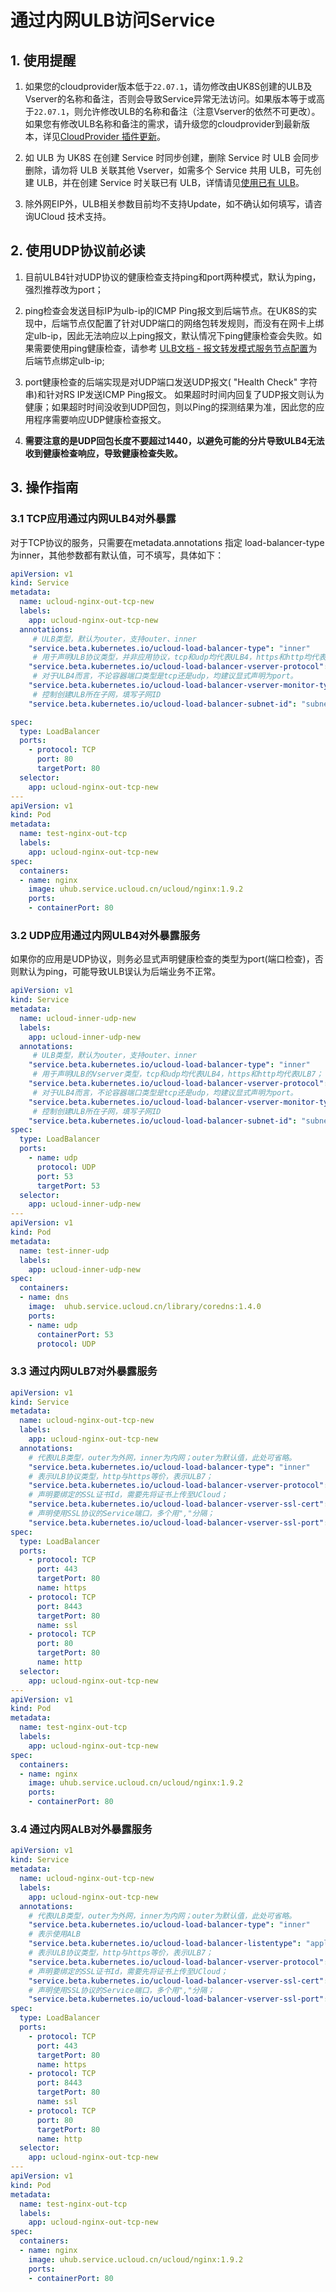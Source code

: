 # 通过内网ULB访问Service

## 1. 使用提醒

1. 如果您的cloudprovider版本低于`22.07.1`，请勿修改由UK8S创建的ULB及Vserver的名称和备注，否则会导致Service异常无法访问。如果版本等于或高于`22.07.1`，则允许修改ULB的名称和备注（注意Vserver的依然不可更改）。如果您有修改ULB名称和备注的需求，请升级您的cloudprovider到最新版本，详见[CloudProvider 插件更新](/uk8s/service/cp_update)。

2. 如 ULB 为 UK8S 在创建 Service 时同步创建，删除 Service 时 ULB 会同步删除，请勿将 ULB 关联其他 Vserver，如需多个 Service 共用
   ULB，可先创建 ULB，并在创建 Service 时关联已有 ULB，详情请见[使用已有 ULB](/uk8s/service/ulb_designation)。

3. 除外网EIP外，ULB相关参数目前均不支持Update，如不确认如何填写，请咨询UCloud 技术支持。

## 2. 使用UDP协议前必读

1. 目前ULB4针对UDP协议的健康检查支持ping和port两种模式，默认为ping，强烈推荐改为port；

2. ping检查会发送目标IP为ulb-ip的ICMP Ping报文到后端节点。在UK8S的实现中，后端节点仅配置了针对UDP端口的网络包转发规则，而没有在网卡上绑定ulb-ip，因此无法响应以上ping报文，默认情况下ping健康检查会失败。如果需要使用ping健康检查，请参考 [ULB文档 - 报文转发模式服务节点配置](https://docs.ucloud.cn/ulb/guide/realserver/editrealserver)为后端节点绑定ulb-ip;   

3. port健康检查的后端实现是对UDP端口发送UDP报文( "Health Check" 字符串)和针对RS IP发送ICMP Ping报文。
   如果超时时间内回复了UDP报文则认为健康；如果超时时间没收到UDP回包，则以Ping的探测结果为准，因此您的应用程序需要响应UDP健康检查报文。

4. **需要注意的是UDP回包长度不要超过1440，以避免可能的分片导致ULB4无法收到健康检查响应，导致健康检查失败。**

## 3. 操作指南

### 3.1 TCP应用通过内网ULB4对外暴露

对于TCP协议的服务，只需要在metadata.annotations 指定 load-balancer-type为inner，其他参数都有默认值，可不填写，具体如下：

```yaml
apiVersion: v1
kind: Service
metadata:
  name: ucloud-nginx-out-tcp-new
  labels:
    app: ucloud-nginx-out-tcp-new
  annotations:
     # ULB类型，默认为outer，支持outer、inner
    "service.beta.kubernetes.io/ucloud-load-balancer-type": "inner"  
     # 用于声明ULB协议类型，并非应用协议，tcp和udp均代表ULB4，https和http均代表ULB7；
    "service.beta.kubernetes.io/ucloud-load-balancer-vserver-protocol": "tcp"       
     # 对于ULB4而言，不论容器端口类型是tcp还是udp，均建议显式声明为port。
    "service.beta.kubernetes.io/ucloud-load-balancer-vserver-monitor-type": "port"
     # 控制创建ULB所在子网，填写子网ID
    "service.beta.kubernetes.io/ucloud-load-balancer-subnet-id": "subnet-xxxx" 

spec:
  type: LoadBalancer
  ports:
    - protocol: TCP
      port: 80
      targetPort: 80
  selector:
    app: ucloud-nginx-out-tcp-new
---
apiVersion: v1
kind: Pod
metadata:
  name: test-nginx-out-tcp
  labels:
    app: ucloud-nginx-out-tcp-new
spec:
  containers:
  - name: nginx
    image: uhub.service.ucloud.cn/ucloud/nginx:1.9.2
    ports:
    - containerPort: 80
```

### 3.2 UDP应用通过内网ULB4对外暴露服务

如果你的应用是UDP协议，则务必显式声明健康检查的类型为port(端口检查)，否则默认为ping，可能导致ULB误认为后端业务不正常。

```yaml
apiVersion: v1
kind: Service
metadata:
  name: ucloud-inner-udp-new
  labels:
    app: ucloud-inner-udp-new
  annotations:
     # ULB类型，默认为outer，支持outer、inner
    "service.beta.kubernetes.io/ucloud-load-balancer-type": "inner"  
     # 用于声明ULB的Vserver类型，tcp和udp均代表ULB4，https和http均代表ULB7；
    "service.beta.kubernetes.io/ucloud-load-balancer-vserver-protocol": "udp"       
     # 对于ULB4而言，不论容器端口类型是tcp还是udp，均建议显式声明为port。
    "service.beta.kubernetes.io/ucloud-load-balancer-vserver-monitor-type": "port"
     # 控制创建ULB所在子网，填写子网ID
    "service.beta.kubernetes.io/ucloud-load-balancer-subnet-id": "subnet-xxxx" 
spec:
  type: LoadBalancer
  ports:
    - name: udp
      protocol: UDP
      port: 53
      targetPort: 53
  selector:
    app: ucloud-inner-udp-new
---
apiVersion: v1
kind: Pod
metadata:
  name: test-inner-udp
  labels:
    app: ucloud-inner-udp-new
spec:
  containers:
  - name: dns
    image:  uhub.service.ucloud.cn/library/coredns:1.4.0
    ports:
    - name: udp
      containerPort: 53
      protocol: UDP
```

### 3.3 通过内网ULB7对外暴露服务

```yaml
apiVersion: v1
kind: Service
metadata:
  name: ucloud-nginx-out-tcp-new
  labels:
    app: ucloud-nginx-out-tcp-new
  annotations:
    # 代表ULB类型，outer为外网，inner为内网；outer为默认值，此处可省略。
    "service.beta.kubernetes.io/ucloud-load-balancer-type": "inner"
    # 表示ULB协议类型，http与https等价，表示ULB7；
    "service.beta.kubernetes.io/ucloud-load-balancer-vserver-protocol": "https"
    # 声明要绑定的SSL证书Id，需要先将证书上传至UCloud；
    "service.beta.kubernetes.io/ucloud-load-balancer-vserver-ssl-cert": "ssl-b103etqy"
    # 声明使用SSL协议的Service端口，多个用","分隔；
    "service.beta.kubernetes.io/ucloud-load-balancer-vserver-ssl-port": "443,8443"    
spec:
  type: LoadBalancer
  ports:
    - protocol: TCP
      port: 443
      targetPort: 80
      name: https
    - protocol: TCP
      port: 8443
      targetPort: 80
      name: ssl
    - protocol: TCP
      port: 80
      targetPort: 80
      name: http
  selector:
    app: ucloud-nginx-out-tcp-new
---
apiVersion: v1
kind: Pod
metadata:
  name: test-nginx-out-tcp
  labels:
    app: ucloud-nginx-out-tcp-new
spec:
  containers:
  - name: nginx
    image: uhub.service.ucloud.cn/ucloud/nginx:1.9.2
    ports:
    - containerPort: 80
```

### 3.4 通过内网ALB对外暴露服务

```yaml
apiVersion: v1
kind: Service
metadata:
  name: ucloud-nginx-out-tcp-new
  labels:
    app: ucloud-nginx-out-tcp-new
  annotations:
    # 代表ULB类型，outer为外网，inner为内网；outer为默认值，此处可省略。
    "service.beta.kubernetes.io/ucloud-load-balancer-type": "inner"
    # 表示使用ALB
    "service.beta.kubernetes.io/ucloud-load-balancer-listentype": "application"
    # 表示ULB协议类型，http与https等价，表示ULB7；
    "service.beta.kubernetes.io/ucloud-load-balancer-vserver-protocol": "https"
    # 声明要绑定的SSL证书Id，需要先将证书上传至UCloud；
    "service.beta.kubernetes.io/ucloud-load-balancer-vserver-ssl-cert": "ssl-qsmo0c7o9y1"
    # 声明使用SSL协议的Service端口，多个用","分隔；
    "service.beta.kubernetes.io/ucloud-load-balancer-vserver-ssl-port": "443,8443"    
spec:
  type: LoadBalancer
  ports:
    - protocol: TCP
      port: 443
      targetPort: 80
      name: https
    - protocol: TCP
      port: 8443
      targetPort: 80
      name: ssl
    - protocol: TCP
      port: 80
      targetPort: 80
      name: http
  selector:
    app: ucloud-nginx-out-tcp-new
---
apiVersion: v1
kind: Pod
metadata:
  name: test-nginx-out-tcp
  labels:
    app: ucloud-nginx-out-tcp-new
spec:
  containers:
  - name: nginx
    image: uhub.service.ucloud.cn/ucloud/nginx:1.9.2
    ports:
    - containerPort: 80
```

